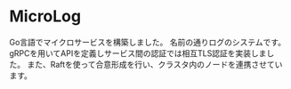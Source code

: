 # MicroLog

Go言語でマイクロサービスを構築しました。
名前の通りログのシステムです。
gRPCを用いてAPIを定義しサービス間の認証では相互TLS認証を実装しました。
また、Raftを使って合意形成を行い、クラスタ内のノードを連携させています。
